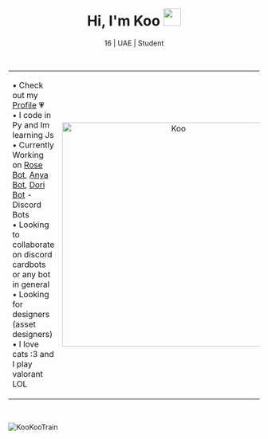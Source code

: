 <h1 align="center"><b>Hi, I'm Koo  </b><img src="https://media.giphy.com/media/hvRJCLFzcasrR4ia7z/giphy.gif" width="35"></h1>
<p align="center">16 | UAE | Student</p>
<br>

<table align="center">
<tr border="none">
<td width="50%" align="left">
  
• Check out my [Profile](https://guns.lol/kookootrain) 💗  
• I code in Py and Im learning Js  
• Currently Working on [Rose Bot](https://discord.gg/kFNfY9t6u8), [Anya Bot](https://discord.gg/kFNfY9t6u8), [Dori Bot](https://discord.gg/kFNfY9t6u8) - Discord Bots  
• Looking to collaborate on discord cardbots or any bot in general  
• Looking for designers (asset designers)  
• I love cats :3 and I play valorant LOL  

</td>
<td width="50%" align="center">
  <img align="center" alt="Koo" width="450" src="https://i.postimg.cc/2S4TmzsW/koo.png">

  
  </td>
</tr>
</table>
<br>
<p><img align="center" src="https://github-readme-streak-stats.herokuapp.com/?user=KooKooTrain" alt="KooKooTrain" /></p>



<!---
KookieDookie7/KookieDookie7 is a ✨ special ✨ repository because its `README.md` (this file) appears on your GitHub profile.
You can click the Preview link to take a look at your changes.
--->
